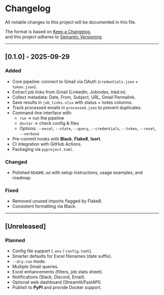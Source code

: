 # Changelog

All notable changes to this project will be documented in this file.

The format is based on [Keep a Changelog](https://keepachangelog.com/en/1.1.0/),  
and this project adheres to [Semantic Versioning](https://semver.org/spec/v2.0.0.html).

---

## [0.1.0] - 2025-09-29
### Added
- Core pipeline: connect to Gmail via OAuth (`credentials.json` + `token.json`).
- Extract job links from Gmail (LinkedIn, Jobindex, lnkd.in).
- Collect metadata: Date, From, Subject, URL, Gmail Permalink.
- Save results in `job_links.xlsx` with status + notes columns.
- Track processed emails in `processed.json` to prevent duplicates.
- Command-line interface with:
  - `run` → run the pipeline
  - `doctor` → check config & files
  - Options: `--excel`, `--state`, `--query`, `--credentials`, `--token`, `--reset`, `--verbose`
- Pre-commit hooks with **Black**, **Flake8**, **Isort**.
- CI integration with GitHub Actions.
- Packaging via `pyproject.toml`.

### Changed
- Polished `README.md` with setup instructions, usage examples, and roadmap.

### Fixed
- Removed unused imports flagged by Flake8.
- Consistent formatting via Black.

---

## [Unreleased]
### Planned
- Config file support (`.env` / `config.toml`).
- Smarter defaults for Excel filenames (date suffix).
- `--dry-run` mode.
- Multiple Gmail queries.
- Excel enhancements (filters, job stats sheet).
- Notifications (Slack, Discord, Email).
- Optional web dashboard (Streamlit/FastAPI).
- Publish to **PyPI** and provide Docker support.
